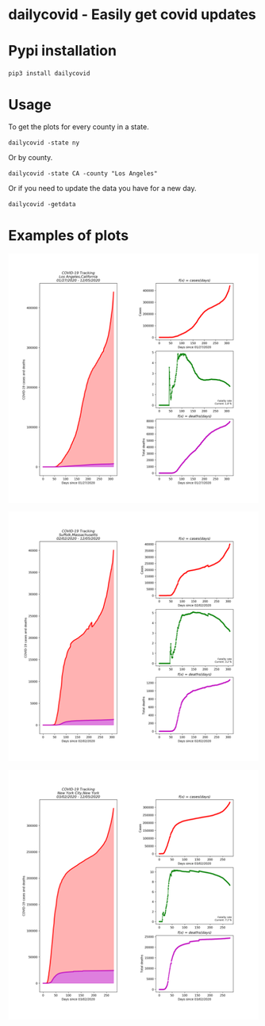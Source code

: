 # dailycovid - Easily get covid updates

# Pypi installation
`pip3 install dailycovid`

# Usage

To get the plots for every county in a state.

`dailycovid -state ny`

Or by county.

`dailycovid -state CA -county "Los Angeles"`

Or if you need to update the data you have for a new day. 

`dailycovid -getdata`

# Examples of plots

![image](https://raw.githubusercontent.com/Fitzy1293/daily-covid/master/examples/plots_los_angeles_california.png)

![image](https://raw.githubusercontent.com/Fitzy1293/daily-covid/master/examples/plots_suffolk_massachusetts.png)

![image](https://raw.githubusercontent.com/Fitzy1293/daily-covid/master/examples/plots_new_york_city_new_york.png)
